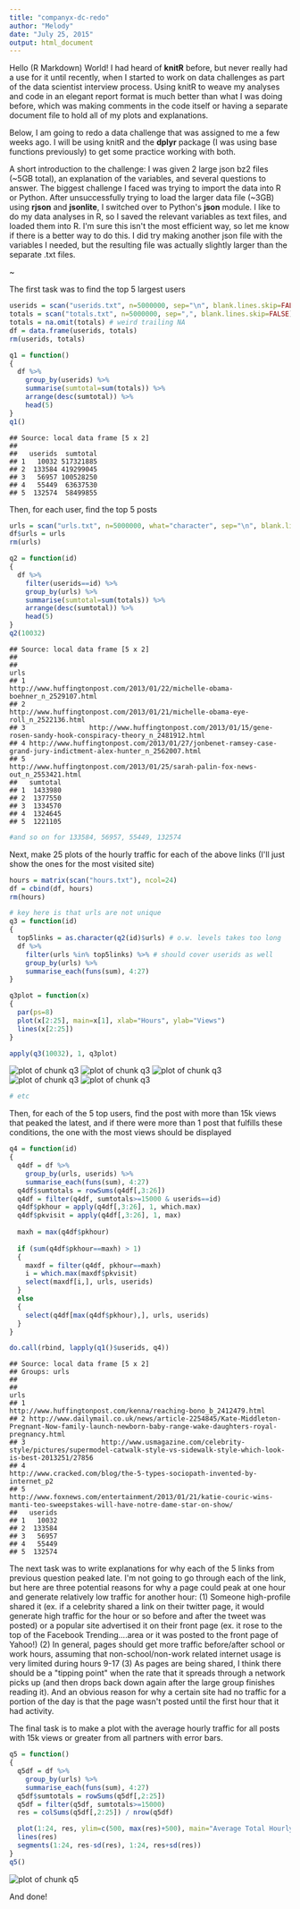 ```yaml
---
title: "companyx-dc-redo"
author: "Melody"
date: "July 25, 2015"
output: html_document
---
```


Hello (R Markdown) World! I had heard of **knitR** before, but never really had a use for it until recently, when I started to work on data challenges as part of the data scientist interview process. Using knitR to weave my analyses and code in an elegant report format is much better than what I was doing before, which was making comments in the code itself or having a separate document file to hold all of my plots and explanations. 

Below, I am going to redo a data challenge that was assigned to me a few weeks ago. I will be using knitR and the **dplyr** package (I was using base functions previously) to get some practice working with both. 

A short introduction to the challenge: I was given 2 large json bz2 files (~5GB total), an explanation of the variables, and several questions to answer. The biggest challenge I faced was trying to import the data into R or Python. After unsuccessfully trying to load the larger data file (~3GB) using **rjson** and **jsonlite**, I switched over to Python's **json** module. I like to do my data analyses in R, so I saved the relevant variables as text files, and loaded them into R. I'm sure this isn't the most efficient way, so let me know if there is a better way to do this. I did try making another json file with the variables I needed, but the resulting file was actually slightly larger than the separate .txt files.

~



The first task was to find the top 5 largest users 


```r
userids = scan("userids.txt", n=5000000, sep="\n", blank.lines.skip=FALSE) 
totals = scan("totals.txt", n=5000000, sep=",", blank.lines.skip=FALSE)
totals = na.omit(totals) # weird trailing NA
df = data.frame(userids, totals)
rm(userids, totals)

q1 = function()
{
  df %>% 
    group_by(userids) %>%
    summarise(sumtotal=sum(totals)) %>%
    arrange(desc(sumtotal)) %>%
    head(5)
}
q1() 
```

```
## Source: local data frame [5 x 2]
## 
##   userids  sumtotal
## 1   10032 517321885
## 2  133584 419299045
## 3   56957 100528250
## 4   55449  63637530
## 5  132574  58499855
```

Then, for each user, find the top 5 posts 


```r
urls = scan("urls.txt", n=5000000, what="character", sep="\n", blank.lines.skip=FALSE)
df$urls = urls
rm(urls)

q2 = function(id)
{
  df %>%
    filter(userids==id) %>%
    group_by(urls) %>%
    summarise(sumtotal=sum(totals)) %>%
    arrange(desc(sumtotal)) %>%
    head(5)
}
q2(10032)
```

```
## Source: local data frame [5 x 2]
## 
##                                                                                                             urls
## 1                                 http://www.huffingtonpost.com/2013/01/22/michelle-obama-boehner_n_2529107.html
## 2                                http://www.huffingtonpost.com/2013/01/21/michelle-obama-eye-roll_n_2522136.html
## 3                http://www.huffingtonpost.com/2013/01/15/gene-rosen-sandy-hook-conspiracy-theory_n_2481912.html
## 4 http://www.huffingtonpost.com/2013/01/27/jonbenet-ramsey-case-grand-jury-indictment-alex-hunter_n_2562007.html
## 5                               http://www.huffingtonpost.com/2013/01/25/sarah-palin-fox-news-out_n_2553421.html
##   sumtotal
## 1  1433980
## 2  1377550
## 3  1334570
## 4  1324645
## 5  1221105
```

```r
#and so on for 133584, 56957, 55449, 132574
```

Next, make 25 plots of the hourly traffic for each of the above links (I'll just show the ones for the most visited site)


```r
hours = matrix(scan("hours.txt"), ncol=24)
df = cbind(df, hours)
rm(hours)

# key here is that urls are not unique
q3 = function(id)
{
  top5links = as.character(q2(id)$urls) # o.w. levels takes too long
  df %>%
    filter(urls %in% top5links) %>% # should cover userids as well
    group_by(urls) %>%
    summarise_each(funs(sum), 4:27)
}

q3plot = function(x)
{
  par(ps=8)
  plot(x[2:25], main=x[1], xlab="Hours", ylab="Views") 
  lines(x[2:25])
}

apply(q3(10032), 1, q3plot)
```

![plot of chunk q3](figure/q3-1.png) ![plot of chunk q3](figure/q3-2.png) ![plot of chunk q3](figure/q3-3.png) ![plot of chunk q3](figure/q3-4.png) ![plot of chunk q3](figure/q3-5.png) 

```r
# etc
```
Then, for each of the 5 top users, find the post with more than 15k views that peaked the latest, and if there were more than 1 post that fulfills these conditions, the one with the most views should be displayed


```r
q4 = function(id)
{
  q4df = df %>%
    group_by(urls, userids) %>%
    summarise_each(funs(sum), 4:27)
  q4df$sumtotals = rowSums(q4df[,3:26])
  q4df = filter(q4df, sumtotals>=15000 & userids==id)
  q4df$pkhour = apply(q4df[,3:26], 1, which.max)
  q4df$pkvisit = apply(q4df[,3:26], 1, max)
  
  maxh = max(q4df$pkhour)
  
  if (sum(q4df$pkhour==maxh) > 1)
  {
    maxdf = filter(q4df, pkhour==maxh)
    i = which.max(maxdf$pkvisit)
    select(maxdf[i,], urls, userids)
  }
  else
  {
    select(q4df[max(q4df$pkhour),], urls, userids)
  }
}

do.call(rbind, lapply(q1()$userids, q4))
```

```
## Source: local data frame [5 x 2]
## Groups: urls
## 
##                                                                                                                                               urls
## 1                                                                                 http://www.huffingtonpost.com/kenna/reaching-bono_b_2412479.html
## 2 http://www.dailymail.co.uk/news/article-2254845/Kate-Middleton-Pregnant-Now-family-launch-newborn-baby-range-wake-daughters-royal-pregnancy.html
## 3                   http://www.usmagazine.com/celebrity-style/pictures/supermodel-catwalk-style-vs-sidewalk-style-which-look-is-best-2013251/27856
## 4                                                                        http://www.cracked.com/blog/the-5-types-sociopath-invented-by-internet_p2
## 5                       http://www.foxnews.com/entertainment/2013/01/21/katie-couric-wins-manti-teo-sweepstakes-will-have-notre-dame-star-on-show/
##   userids
## 1   10032
## 2  133584
## 3   56957
## 4   55449
## 5  132574
```

The next task was to write explanations for why each of the 5 links from previous question peaked late. I'm not going to go through each of the link, but here are three potential reasons for why a page could peak at one hour and generate relatively low traffic for another hour: (1) Someone high-profile shared it (ex. if a celebrity shared a link on their twitter page, it would generate high traffic for the hour or so before and after the tweet was posted) or a popular site advertised it on their front page (ex. it rose to the top of the Facebook Trending....area or it was posted to the front page of Yahoo!) (2) In general, pages should get more traffic before/after school or work hours, assuming that non-school/non-work related internet usage is very limited during hours 9-17 (3) As pages are being shared, I think there should be a "tipping point" when the rate that it spreads through a network picks up (and then drops back down again after the large group finishes reading it). And an obvious reason for why a certain site had no traffic for a portion of the day is that the page wasn't posted until the first hour that it had activity.

The final task is to make a plot with the average hourly traffic for all posts with 15k views or greater from all partners with error bars. 


```r
q5 = function()
{
  q5df = df %>%
    group_by(urls) %>%
    summarise_each(funs(sum), 4:27)
  q5df$sumtotals = rowSums(q5df[,2:25])
  q5df = filter(q5df, sumtotals>=15000)
  res = colSums(q5df[,2:25]) / nrow(q5df)

  plot(1:24, res, ylim=c(500, max(res)+500), main="Average Total Hourly Traffic, Posts With >=15k Views", xlab="Hour", ylab="Views")
  lines(res)
  segments(1:24, res-sd(res), 1:24, res+sd(res))
}
q5()
```

![plot of chunk q5](figure/q5-1.png) 

And done! 
